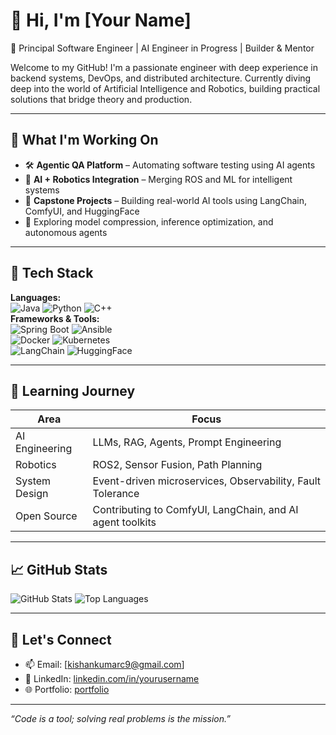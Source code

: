 # 👋 Hi, I'm [Your Name]

🚀 Principal Software Engineer | AI Engineer in Progress | Builder & Mentor

Welcome to my GitHub! I'm a passionate engineer with deep experience in backend systems, DevOps, and distributed architecture. Currently diving deep into the world of Artificial Intelligence and Robotics, building practical solutions that bridge theory and production.

---

## 🧠 What I'm Working On

- 🛠️ **Agentic QA Platform** – Automating software testing using AI agents
- 🤖 **AI + Robotics Integration** – Merging ROS and ML for intelligent systems
- 🌱 **Capstone Projects** – Building real-world AI tools using LangChain, ComfyUI, and HuggingFace
- 🧪 Exploring model compression, inference optimization, and autonomous agents

---

## 🧰 Tech Stack

**Languages:**  
![Java](https://img.shields.io/badge/-Java-007396?style=flat&logo=java) 
![Python](https://img.shields.io/badge/-Python-3776AB?style=flat&logo=python) 
![C++](https://img.shields.io/badge/-C++-00599C?style=flat&logo=c%2B%2B)  
**Frameworks & Tools:**  
![Spring Boot](https://img.shields.io/badge/-Spring_Boot-6DB33F?style=flat&logo=spring-boot) 
![Ansible](https://img.shields.io/badge/-Ansible-EE0000?style=flat&logo=ansible)  
![Docker](https://img.shields.io/badge/-Docker-2496ED?style=flat&logo=docker) 
![Kubernetes](https://img.shields.io/badge/-Kubernetes-326CE5?style=flat&logo=kubernetes)  
![LangChain](https://img.shields.io/badge/-LangChain-blueviolet) 
![HuggingFace](https://img.shields.io/badge/-HuggingFace-FFBB00?logo=huggingface)

---

## 🧭 Learning Journey

| Area              | Focus                                                                 |
|-------------------|-----------------------------------------------------------------------|
| AI Engineering    | LLMs, RAG, Agents, Prompt Engineering                                 |
| Robotics          | ROS2, Sensor Fusion, Path Planning                                    |
| System Design     | Event-driven microservices, Observability, Fault Tolerance            |
| Open Source       | Contributing to ComfyUI, LangChain, and AI agent toolkits             |

---

## 📈 GitHub Stats

![GitHub Stats](https://github-readme-stats.vercel.app/api?username=your-github-username&show_icons=true&theme=radical)
![Top Languages](https://github-readme-stats.vercel.app/api/top-langs/?username=your-github-username&layout=compact&theme=radical)

---

## 💬 Let's Connect

- 📫 Email: [kishankumarc9@gmail.com]
- 🔗 LinkedIn: [linkedin.com/in/yourusername](https://linkedin.com/in/kishankumarc)
- 🌐 Portfolio: [portfolio](https://mrmaverick9119.github.io)

---

_“Code is a tool; solving real problems is the mission.”_

